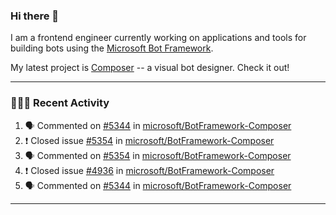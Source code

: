 ### Hi there 👋

I am a frontend engineer currently working on applications and tools for building bots using the [Microsoft Bot Framework](https://dev.botframework.com/).

My latest project is [Composer](https://github.com/microsoft/BotFramework-Composer) -- a visual bot designer. Check it out!

---

### 👨🏻‍💻 Recent Activity

<!--START_SECTION:activity-->
1. 🗣 Commented on [#5344](https://github.com/microsoft/BotFramework-Composer/issues/5344) in [microsoft/BotFramework-Composer](https://github.com/microsoft/BotFramework-Composer)
2. ❗️ Closed issue [#5354](https://github.com/microsoft/BotFramework-Composer/issues/5354) in [microsoft/BotFramework-Composer](https://github.com/microsoft/BotFramework-Composer)
3. 🗣 Commented on [#5354](https://github.com/microsoft/BotFramework-Composer/issues/5354) in [microsoft/BotFramework-Composer](https://github.com/microsoft/BotFramework-Composer)
4. ❗️ Closed issue [#4936](https://github.com/microsoft/BotFramework-Composer/issues/4936) in [microsoft/BotFramework-Composer](https://github.com/microsoft/BotFramework-Composer)
5. 🗣 Commented on [#5344](https://github.com/microsoft/BotFramework-Composer/issues/5344) in [microsoft/BotFramework-Composer](https://github.com/microsoft/BotFramework-Composer)
<!--END_SECTION:activity-->

---

<!--
**a-b-r-o-w-n/a-b-r-o-w-n** is a ✨ _special_ ✨ repository because its `README.md` (this file) appears on your GitHub profile.

Here are some ideas to get you started:

- 🔭 I’m currently working on ...
- 🌱 I’m currently learning ...
- 👯 I’m looking to collaborate on ...
- 🤔 I’m looking for help with ...
- 💬 Ask me about ...
- 📫 How to reach me: ...
- 😄 Pronouns: ...
- ⚡ Fun fact: ...
-->
